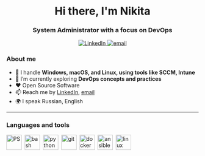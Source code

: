 <div id="header" align="center">
    <h1>Hi there, I'm  Nikita </h1>
    <h3>System Administrator with a focus on DevOps</h3>
</div>

<div id="socials" align="center">
  <a href="https://www.linkedin.com/in/nikita-kotovich-87b780211/">
    <img src="https://img.shields.io/badge/LinkedIn-blue?style=for-the-badge&logo=linkedin&logoColor=white" alt="LinkedIn"/>
  </a>
  <a href="mailto:collmalpa@gmail.com">
    <img src="https://img.shields.io/badge/email-blue?style=for-the-badge&logo=gmail&logoColor=white" alt="email"/>
  </a>
</div>

### About me
- 🔭 I handle **Windows, macOS, and Linux, using tools like SCCM, Intune**
- 🌱 I’m currently exploring **DevOps concepts and practices**
- ❤️ Open Source Software
- 📫 Reach me by [LinkedIn](https://www.linkedin.com/in/nikita-kotovich-87b780211/), [email](mailto:collmalpa@gmail.com)
- 🌍 I speak Russian, English

---

### Languages and tools

<img src="https://cdn.jsdelivr.net/gh/devicons/devicon@latest/icons/powershell/powershell-original.svg" title="PS" width="40" height="40"/>&nbsp;
<img src="https://cdn.jsdelivr.net/gh/devicons/devicon@latest/icons/bash/bash-original.svg" title="bash" width="40" height="40"/>&nbsp;
<img src="https://cdn.jsdelivr.net/gh/devicons/devicon@latest/icons/python/python-original.svg" title="python" width="40" height="40"/>&nbsp;
<img src="https://cdn.jsdelivr.net/gh/devicons/devicon@latest/icons/git/git-original.svg" title="git" width="40" height="40"/>&nbsp;
<img src="https://cdn.jsdelivr.net/gh/devicons/devicon@latest/icons/docker/docker-original.svg" title="docker" width="40" height="40"/>&nbsp;
<img src="https://cdn.jsdelivr.net/gh/devicons/devicon@latest/icons/ansible/ansible-original.svg" title="ansible" width="40" height="40"/>&nbsp;
<img src="https://cdn.jsdelivr.net/gh/devicons/devicon@latest/icons/linux/linux-original.svg" title="linux" width="40" height="40"/>&nbsp;
